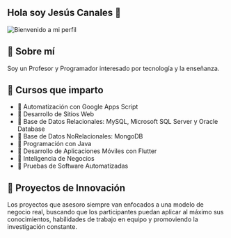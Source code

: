 ## Hola soy Jesús Canales 👋

![Bienvenido a mi perfil](https://i.postimg.cc/G2fn3Q7c/banner.jpg)

## 🚀 Sobre mí
Soy un Profesor y Programador interesado por tecnología y la enseñanza.

## 📌 Cursos que imparto
- 🔹 Automatización con Google Apps Script
- 🔹 Desarrollo de Sitios Web
- 🔹 Base de Datos Relacionales: MySQL, Microsoft SQL Server y Oracle Database
- 🔹 Base de Datos NoRelacionales: MongoDB
- 🔹 Programación con Java
- 🔹 Desarrollo de Aplicaciones Móviles con Flutter
- 🔹 Inteligencia de Negocios
- 🔹 Pruebas de Software Automatizadas

## 🎯 Proyectos de Innovación
Los proyectos que asesoro siempre van enfocados a una modelo de negocio real, buscando que los participantes puedan aplicar al máximo sus conocimientos, habilidades de trabajo en equipo y promoviendo la investigación constante.


